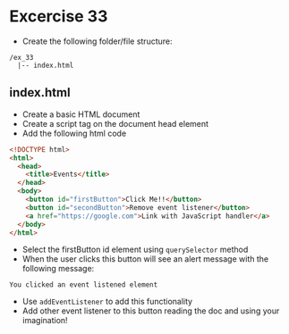 # Excercise 33

* Create the following folder/file structure:
```
/ex_33
  |-- index.html
```

## index.html
* Create a basic HTML document
* Create a script tag on the document head element
* Add the following html code

```html
<!DOCTYPE html>
<html>
  <head>
    <title>Events</title>
  </head>
  <body>
    <button id="firstButton">Click Me!!</button>
    <button id="secondButton">Remove event listener</button>
    <a href="https://google.com">Link with JavaScript handler</a>
  </body>
</html>
```

* Select the firstButton id element using `querySelector` method
* When the user clicks this button will see an alert message with the following message:
```
You clicked an event listened element
```
* Use `addEventListener` to add this functionality
* Add other event listener to this button reading the doc and using your imagination!